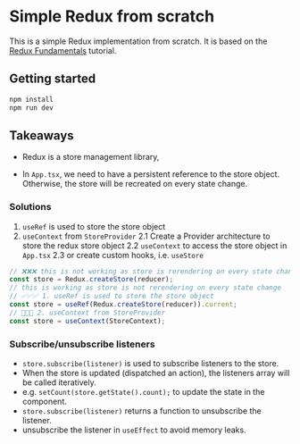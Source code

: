 # Simple Redux from scratch

This is a simple Redux implementation from scratch. It is based on the [Redux Fundamentals](https://redux.js.org/tutorials/fundamentals/part-1-overview) tutorial.

## Getting started

```sh
npm install
npm run dev
```

## Takeaways

- Redux is a store management library,

- In `App.tsx`, we need to have a persistent reference to the store object. Otherwise, the store will be recreated on every state change.

### Solutions

1. `useRef` is used to store the store object
2. `useContext` from `StoreProvider`
   2.1 Create a Provider architecture to store the redux store object
   2.2 `useContext` to access the store object in `App.tsx`
   2.3 or create custom hooks, i.e. `useStore`

```ts
// ❌❌❌ this is not working as store is rerendering on every state change
const store = Redux.createStore(reducer);
// this is working as store is not rerendering on every state change
// ✅✅✅ 1. useRef is used to store the store object
const store = useRef(Redux.createStore(reducer)).current;
// 💯💯💯 2. useContext from StoreProvider
const store = useContext(StoreContext);
```

### Subscribe/unsubscribe listeners

- `store.subscribe(listener)` is used to subscribe listeners to the store.
- When the store is updated (dispatched an action), the listeners array will be called iteratively.
- e.g. `setCount(store.getState().count);` to update the state in the component.
- `store.subscribe(listener)` returns a function to unsubscribe the listener.
- unsubscribe the listener in `useEffect` to avoid memory leaks.

